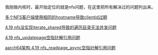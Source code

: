 我刚做内核时，最开始定位的就是nfs问题，在这里把所有解决过的问题列出来。

[多个NFS客户端使用相同的hostname导致clientid过期](https://chenxiaosong.com/courses/nfs/issues/nfs-clients-same-hostname-clientid-expire.html)

[4.19 nfs没实现iterate_shared导致的遍历目录无法并发问题](https://chenxiaosong.com/courses/nfs/issues/4.19-nfs-no-iterate_shared.html)

[4.19 nfs_updatepage空指针解引用问题](https://chenxiaosong.com/courses/nfs/issues/4.19-null-ptr-deref-in-nfs_updatepage.html)

[aarch64架构 4.19 nfs_readpage_async空指针解引用问题](https://chenxiaosong.com/courses/nfs/issues/4.19-aarch64-null-ptr-deref-in-nfs_readpage_async.html)
